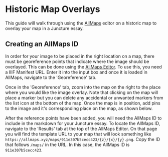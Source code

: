 # Historic Map Overlays

This guide will walk through using the [AllMaps](https://allmaps.org/) editor on a historic map to overlay your map in a Juncture essay.

## Creating an AllMaps ID
In order for your image to be placed in the right location on a map, there must be georeference points that indicate where the image should be overlayed. This can be done using the [AllMaps Editor](https://editor.allmaps.org/#/). To use this, you need a IIIF Manifest URL. Enter it into the input box and once it is loaded in AllMaps, navigate to the 'Georeference' tab. 

<ve-media src="gh:juncture-digital/media/videos/Using_AllMaps1.gif" no-caption no-info-icon right></ve-media>

Once in the 'Georeference' tab, zoom into the map on the right to the place where you would like the image overlay. Note that clicking on the map will place a marker but you can delete any accidental or unwanted markers from the list icon at the bottom of the map. Once the map is in position, add pins to the image and it's corresponding place on the map, as shown below.

<ve-media src="gh:juncture-digital/media/videos/Using_AllMaps2.gif" no-caption no-info-icon width="60%"></ve-media>

After the reference points have been added, you will need the AllMaps ID to include in the markdown for your Juncture essay. To locate the AllMaps ID, navigate to the 'Results' tab at the top of the AllMaps Editor. On that page you will find the template URL to your map that will look something like `https://allmaps.xyz/maps/911e307b5cecc423/{z}/{x}/{y}.png`. Copy the ID that follows `/maps/` in the URL. In this case, the AllMaps ID is `911e307b5cecc423`.

